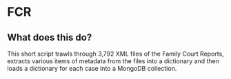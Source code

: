 # FCR

## What does this do?

This short script trawls through 3,792 XML files of the Family Court Reports, extracts various items of metadata from the files into a dictionary and then loads a dictionary for each case into a MongoDB collection.
